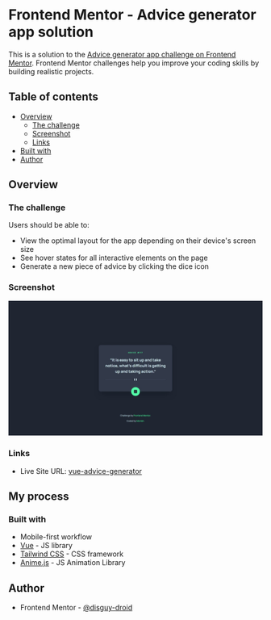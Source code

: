 # Frontend Mentor - Advice generator app solution

This is a solution to the [Advice generator app challenge on Frontend Mentor](https://www.frontendmentor.io/challenges/advice-generator-app-QdUG-13db). Frontend Mentor challenges help you improve your coding skills by building realistic projects.

## Table of contents

- [Overview](#overview)
  - [The challenge](#the-challenge)
  - [Screenshot](#screenshot)
  - [Links](#links)
- [Built with](#built-with)
- [Author](#author)

## Overview

### The challenge

Users should be able to:

- View the optimal layout for the app depending on their device's screen size
- See hover states for all interactive elements on the page
- Generate a new piece of advice by clicking the dice icon

### Screenshot

![](./src//assets/images/screenshot.jpg)

### Links

- Live Site URL: [vue-advice-generator](https://vadvicegenerator.vercel.app)

## My process

### Built with

- Mobile-first workflow
- [Vue](https://vuejs.org/) - JS library
- [Tailwind CSS](https://tailwindcss.com/) - CSS framework
- [Anime.js](https://animejs.com/) - JS Animation Library

## Author

- Frontend Mentor - [@disguy-droid](https://www.frontendmentor.io/profile/disguy-droid)
